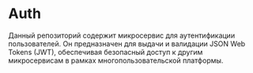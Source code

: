 # Auth

Данный репозиторий содержит микросервис для аутентификации пользователей. Он предназначен для выдачи и валидации JSON Web Tokens (JWT), обеспечивая безопасный доступ к другим микросервисам в рамках многопользовательской платформы.


